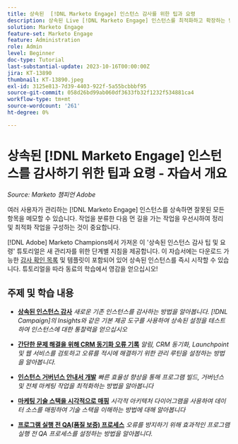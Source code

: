 ```yaml
---
title: 상속된  [!DNL Marketo Engage] 인스턴스 감사를 위한 팁과 요령
description: 상속된 Live [!DNL Marketo Engage] 인스턴스를 최적화하고 확장하는 방법을 알아봅니다.
solution: Marketo Engage
feature-set: Marketo Engage
feature: Administration
role: Admin
level: Beginner
doc-type: Tutorial
last-substantial-update: 2023-10-16T00:00:00Z
jira: KT-13890
thumbnail: KT-13890.jpeg
exl-id: 3125e813-7d39-4403-922f-5a55bcbbbf95
source-git-commit: 058d26bd99ab060df3633fb32f1232f534881ca4
workflow-type: tm+mt
source-wordcount: '261'
ht-degree: 0%

---
```


# 상속된 [!DNL Marketo Engage] 인스턴스를 감사하기 위한 팁과 요령 - 자습서 개요

*Source: Marketo 챔피언 Adobe*

여러 사용자가 관리하는 [!DNL Marketo Engage] 인스턴스를 상속하면 잘못된 모든 항목을 메모할 수 있습니다. 작업을 분류한 다음 먼 길을 가는 작업을 우선시하여 정리 및 최적화 작업을 구성하는 것이 중요합니다.

[!DNL Adobe] Marketo Champions에서 가져온 이 &#39;상속된 인스턴스 감사 팁 및 요령&#39; 튜토리얼은 새 관리자를 위한 단계별 지침을 제공합니다. 이 자습서에는 다운로드 가능한 [감사 확인 목록](https://experienceleague.adobe.com/docs/marketo/using/getting-started-with-marketo/inheriting-a-marketo-engage-instance/where-to-start.html) 및 템플릿이 포함되어 있어 상속된 인스턴스를 즉시 시작할 수 있습니다. 튜토리얼을 따라 동료의 학습에서 영감을 얻으십시오!

## 주제 및 학습 내용

* **[상속된 인스턴스 감사](/help/marketo-tutorial-inherited-instance/audit-an-inherted-instance.md)**
  *새로운 기존 인스턴스를 감사하는 방법을 알아봅니다. [!DNL Campaign]의 Insights와 같은 기본 제공 도구를 사용하여 상속된 설정을 테스트하여 인스턴스에 대한 통찰력을 얻으십시오*

* **[간단한 문제 해결을 위해 CRM 동기화 오류 기록](/help/marketo-tutorial-inherited-instance/log-crm-sync-errors-for-easy-troubleshooting.md)**
  *알림, CRM 동기화, Launchpoint 및 웹 서비스를 검토하고 오류를 적시에 해결하기 위한 관리 루틴을 설정하는 방법을 알아봅니다.*

* **[인스턴스 거버넌스 안내서 개발](/help/marketo-tutorial-inherited-instance/develop-an-instance-governance-guide.md)**
  *빠른 효율성 향상을 통해 프로그램 빌드, 거버넌스 및 전체 마케팅 작업을 최적화하는 방법을 알아봅니다*

* **[마케팅 기술 스택을 시각적으로 매핑](/help/marketo-tutorial-inherited-instance/create-a-visual-data-flow-diagram.md)**
  *시각적 아키텍처 다이어그램을 사용하여 데이터 소스를 매핑하여 기술 스택을 이해하는 방법에 대해 알아봅니다*

* **[프로그램 실행 전 QA(품질 보증) 프로세스](/help/marketo-tutorial-inherited-instance/essential-program-pre-launch-qa.md)**
  *오류를 방지하기 위해 효과적인 프로그램 실행 전 QA 프로세스를 설정하는 방법을 알아봅니다.*
